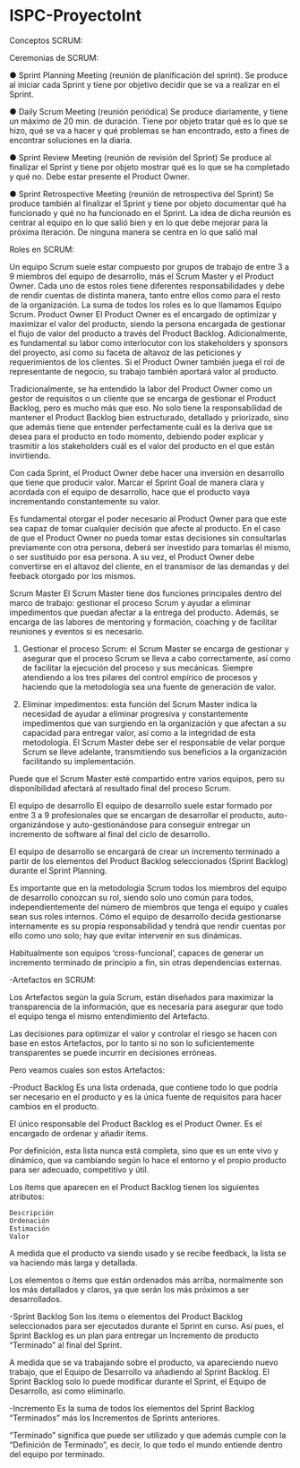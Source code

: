 # ISPC-ProyectoInt
Conceptos SCRUM:

Ceremonias de SCRUM:

● Sprint Planning Meeting (reunión de planificación del sprint).
    Se produce al iniciar cada Sprint y tiene
    por objetivo decidir que se va a realizar en el Sprint.
 
● Daily Scrum Meeting (reunión periódica)
    Se produce diariamente, y tiene un máximo de 20 min. 
    de duración. Tiene por objeto tratar qué es lo que se hizo, qué se va a hacer y 
    qué problemas se han encontrado, esto a fines de encontrar soluciones en la diaria.

● Sprint Review Meeting (reunión de revisión del Sprint)
    Se produce al finalizar el Sprint y tiene por
    objeto mostrar qué es lo que se ha completado 
    y qué no. Debe estar presente el Product Owner.

● Sprint Retrospective Meeting (reunión de retrospectiva del Sprint)
    Se produce también al finalizar el Sprint y tiene por objeto documentar qué ha funcionado y qué no ha funcionado 
    en el Sprint. La idea de dicha reunión es centrar al equipo en lo que salió bien y en lo que 
    debe mejorar para la próxima iteración. De ninguna manera se centra en lo que salió mal


Roles en SCRUM:

Un equipo Scrum suele estar compuesto por grupos de trabajo de entre 3 a 9 miembros del equipo de desarrollo, más el Scrum Master y el Product Owner. Cada uno de estos roles tiene diferentes responsabilidades y debe de rendir cuentas de distinta manera, tanto entre ellos como para el resto de la organización. La suma de todos los roles es lo que llamamos Equipo Scrum.
Product Owner
El Product Owner es el encargado de optimizar y maximizar el valor del producto, siendo la persona encargada de gestionar el flujo de valor del producto a través del Product Backlog. Adicionalmente, es fundamental su labor como interlocutor con los stakeholders y sponsors del proyecto, así como su faceta de altavoz de las peticiones y requerimientos de los clientes. Si el Product Owner también juega el rol de representante de negocio, su trabajo también aportará valor al producto.

Tradicionalmente, se ha entendido la labor del Product Owner como un gestor de requisitos o un cliente que se encarga de gestionar el Product Backlog, pero es mucho más que eso. No solo tiene la responsabilidad de mantener el Product Backlog bien estructurado, detallado y priorizado, sino que además tiene que entender perfectamente cuál es la deriva que se desea para el producto en todo momento, debiendo poder explicar y trasmitir a los stakeholders cuál es el valor del producto en el que están invirtiendo. 

Con cada Sprint, el Product Owner debe hacer una inversión en desarrollo que tiene que producir valor. Marcar el Sprint Goal de manera clara y acordada con el equipo de desarrollo, hace que el producto vaya incrementando constantemente su valor.

Es fundamental otorgar el poder necesario al Product Owner para que este sea capaz de tomar cualquier decisión que afecte al producto. En el caso de que el Product Owner no pueda tomar estas decisiones sin consultarlas previamente con otra persona, deberá ser investido para tomarlas él mismo, o ser sustituido por esa persona. A su vez, el Product Owner debe convertirse en el altavoz del cliente, en el transmisor de las demandas y del feeback otorgado por los mismos.

Scrum Master
El Scrum Master tiene dos funciones principales dentro del marco de trabajo: gestionar el proceso Scrum y ayudar a eliminar impedimentos que puedan afectar a la entrega del producto. Además, se encarga de las labores de mentoring y formación, coaching y de facilitar reuniones y eventos si es necesario.

1.    Gestionar el proceso Scrum: el Scrum Master se encarga de gestionar y asegurar que el proceso Scrum se lleva a cabo correctamente, así como de facilitar la ejecución del proceso y sus mecánicas. Siempre atendiendo a los tres pilares del control empírico de procesos y haciendo que la metodología sea una fuente de generación de valor.

2.    Eliminar impedimentos: esta función del Scrum Master indica la necesidad de ayudar a eliminar progresiva y constantemente impedimentos que van surgiendo en la organización y que afectan a su capacidad para entregar valor, así como a la integridad de esta metodología. El Scrum Master debe ser el responsable de velar porque Scrum se lleve adelante, transmitiendo sus beneficios a la organización facilitando su implementación.

Puede que el Scrum Master esté compartido entre varios equipos, pero su disponibilidad afectará al resultado final del proceso Scrum.

El equipo de desarrollo
El equipo de desarrollo suele estar formado por entre 3 a 9 profesionales que se encargan de desarrollar el producto, auto-organizándose y auto-gestionándose para conseguir entregar un incremento de software al final del ciclo de desarrollo.

El equipo de desarrollo se encargará de crear un incremento terminado a partir de los elementos del Product Backlog seleccionados (Sprint Backlog) durante el Sprint Planning.

Es importante que en la metodología Scrum todos los miembros del equipo de desarrollo conozcan su rol, siendo solo uno común para todos, independientemente del número de miembros que tenga el equipo y cuales sean sus roles internos. Cómo el equipo de desarrollo decida gestionarse internamente es su propia responsabilidad y tendrá que rendir cuentas por ello como uno solo; hay que evitar intervenir en sus dinámicas.

Habitualmente son equipos ‘cross-funcional’, capaces de generar un incremento terminado de principio a fin, sin otras dependencias externas.

-Artefactos en SCRUM:

Los Artefactos según la guía Scrum, están diseñados para maximizar la transparencia de la información, que es necesaria para asegurar que todo el equipo tenga el mismo entendimiento del Artefacto.

Las decisiones para optimizar el valor y controlar el riesgo se hacen con base en estos Artefactos, por lo tanto si no son lo suficientemente transparentes se puede incurrir en decisiones erróneas.

Pero veamos cuales son estos Artefactos:

-Product Backlog
Es una lista ordenada, que contiene todo lo que podría ser necesario en el producto y es la única fuente de requisitos para hacer cambios en el producto.

El único responsable del Product Backlog es el Product Owner. Es el encargado de ordenar y añadir ítems.

Por definición, esta lista nunca está completa, sino que es un ente vivo y dinámico, que va cambiando según lo hace el entorno y el propio producto para ser adecuado, competitivo y útil.

Los ítems que aparecen en el Product Backlog tienen los siguientes atributos:

    Descripción
    Ordenación
    Estimación
    Valor

A medida que el producto va siendo usado y se recibe feedback, la lista se va haciendo más larga y detallada.

Los elementos o ítems que están ordenados más arriba, normalmente son los más detallados y claros, ya que serán los más próximos a ser desarrollados.

-Sprint Backlog
Son los ítems o elementos del Product Backlog seleccionados para ser ejecutados durante el Sprint en curso. Así pues, el Sprint Backlog es un plan para entregar un Incremento de producto “Terminado” al final del Sprint.

A medida que se va trabajando sobre el producto, va apareciendo nuevo trabajo, que el Equipo de Desarrollo va añadiendo al Sprint Backlog.
El Sprint Backlog solo lo puede modificar durante el Sprint, el Equipo de Desarrollo, así como eliminarlo.

-Incremento
Es la suma de todos los elementos del Sprint Backlog “Terminados” más los Incrementos de Sprints anteriores.

“Terminado” significa que puede ser utilizado y que además cumple con la “Definición de Terminado”, es decir, lo que todo el mundo entiende dentro del equipo por terminado.














